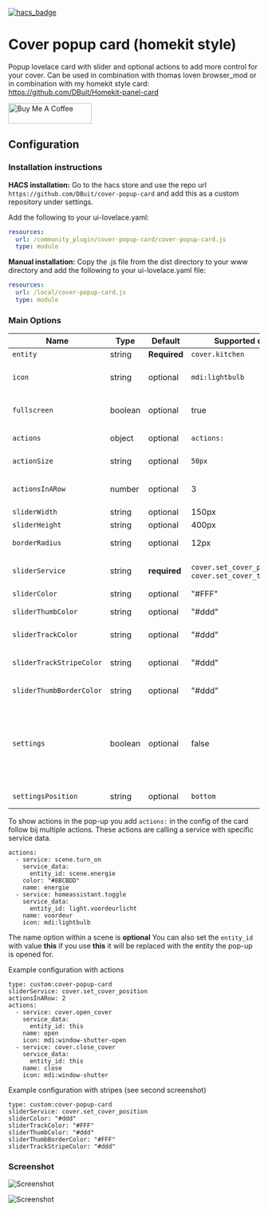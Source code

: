 [![hacs_badge](https://img.shields.io/badge/HACS-Custom-orange.svg?style=for-the-badge)](https://github.com/custom-components/hacs)

# Cover popup card (homekit style)
Popup lovelace card with slider and optional actions to add more control for your cover.
Can be used in combination with thomas loven browser_mod or in combination with my homekit style card: https://github.com/DBuit/Homekit-panel-card


<a href="https://www.buymeacoffee.com/ZrUK14i" target="_blank"><img height="41px" width="167px" src="https://cdn.buymeacoffee.com/buttons/default-orange.png" alt="Buy Me A Coffee"></a>

## Configuration

### Installation instructions

**HACS installation:**
Go to the hacs store and use the repo url `https://github.com/DBuit/cover-popup-card` and add this as a custom repository under settings.

Add the following to your ui-lovelace.yaml:
```yaml
resources:
  url: /community_plugin/cover-popup-card/cover-popup-card.js
  type: module
```

**Manual installation:**
Copy the .js file from the dist directory to your www directory and add the following to your ui-lovelace.yaml file:

```yaml
resources:
  url: /local/cover-popup-card.js
  type: module
```

### Main Options

| Name | Type | Default | Supported options | Description |
| -------------- | ----------- | ------------ | ------------------------------------------------ | --------------------------------------------------------------------------------------------------------------------------------------------------------------------------------------------------------------------------------------------------------------------------------------------------------------------------------------------- |
| `entity` | string | **Required** | `cover.kitchen` | Entity of the light |
| `icon` | string | optional | `mdi:lightbulb` | It will use customize entity icon or from the config as a fallback it used lightbulb icon |
| `fullscreen` | boolean | optional | true | If false it will remove the pop-up wrapper which makes it fullscreen |
| `actions` | object | optional | `actions:`  | define actions that you can activate from the pop-up. |
| `actionSize` | string | optional | `50px`  | Set the size of the action buttons default `50px` |
| `actionsInARow` | number | optional | 3 | number of action that will be placed in a row under the slider |
| `sliderWidth` | string | optional | 150px | The width of the slider |
| `sliderHeight` | string | optional | 400px | The height of the slider |
| `borderRadius` | string | optional | 12px | The border radius of the slider and switch |
| `sliderService` | string | **required** | `cover.set_cover_position` or `cover.set_cover_tilt_position` | Set if you want to set the position or the tilt by using the slider |
| `sliderColor` | string | optional | "#FFF" | The color of the slider |
| `sliderThumbColor` | string | optional | "#ddd" | The color of the line that you use to slide the slider  |
| `sliderTrackColor` | string | optional | "#ddd" | The track that if not filled by the slider |
| `sliderTrackStripeColor` | string | optional | "#ddd" | The track can be striped by making this color different than the sliderTrackColor |
| `sliderThumbBorderColor` | string | optional | "#ddd" | The color of the space around the thumb |
| `settings` | boolean | optional | false | When it will add an settings button that displays the more-info content  see settings example for my light popup for more options/information [here]: https://github.com/DBuit/light-popup-card#settings |
| `settingsPosition` | string | optional | `bottom`  | set position of the settings button options: `top` or `bottom`. |

To show actions in the pop-up you add `actions:` in the config of the card follow bij multiple actions.
These actions are calling a service with specific service data.
```
actions:
  - service: scene.turn_on
    service_data:
      entity_id: scene.energie
    color: "#8BCBDD"
    name: energie
  - service: homeassistant.toggle
    service_data:
      entity_id: light.voordeurlicht
    name: voordeur
    icon: mdi:lightbulb
```
The name option within a scene is **optional**
You can also set the `entity_id` with value **this** if you use **this** it will be replaced with the entity the pop-up is opened for.


Example configuration with actions
```
type: custom:cover-popup-card
sliderService: cover.set_cover_position
actionsInARow: 2
actions:
  - service: cover.open_cover
    service_data:
      entity_id: this
    name: open
    icon: mdi:window-shutter-open
  - service: cover.close_cover
    service_data:
      entity_id: this
    name: close
    icon: mdi:window-shutter
```

Example configuration with stripes (see second screenshot)
```
type: custom:cover-popup-card
sliderService: cover.set_cover_position
sliderColor: "#ddd"
sliderTrackColor: "#FFF"
sliderThumbColor: "#ddd"
sliderThumbBorderColor: "#FFF"
sliderTrackStripeColor: "#ddd"
```

### Screenshot

![Screenshot](screenshot.png)

![Screenshot](cover-stripes.png)
